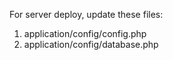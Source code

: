 For server deploy, update these files:
1. application/config/config.php
2. application/config/database.php